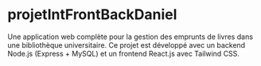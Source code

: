 # projetIntFrontBackDaniel
Une application web complète pour la gestion des emprunts de livres dans une bibliothèque universitaire. Ce projet est développé avec un backend Node.js (Express + MySQL) et un frontend React.js avec Tailwind CSS.
